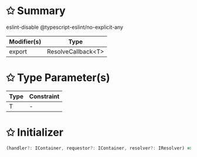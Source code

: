 # &#10025; Summary

eslint-disable @typescript-eslint/no-explicit-any

| Modifier(s)                            | Type                     |
|----------------------------------------|--------------------------|
| export | ResolveCallback&lt;T&gt; |

# &#10025; Type Parameter(s)

| Type | Constraint |
| ---- | ---------- |
| T    | -          |

# &#10025; Initializer

```ts
(handler?: IContainer, requestor?: IContainer, resolver?: IResolver) => T
```